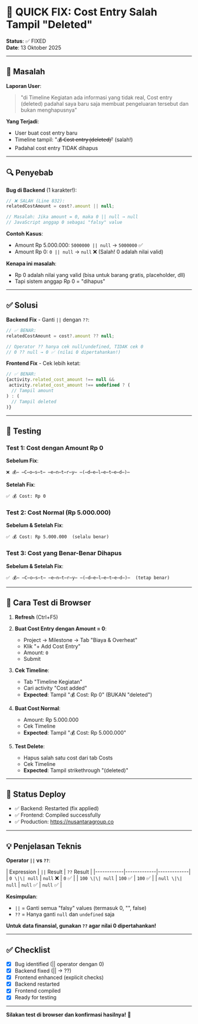 # 🔧 QUICK FIX: Cost Entry Salah Tampil "Deleted"

**Status**: ✅ FIXED  
**Date**: 13 Oktober 2025

---

## 🐛 Masalah

**Laporan User**:
> "di Timeline Kegiatan ada informasi yang tidak real, Cost entry (deleted) padahal saya baru saja membuat pengeluaran tersebut dan bukan menghapusnya"

**Yang Terjadi**:
- User buat cost entry baru
- Timeline tampil: "💰̶ ̶C̶o̶s̶t̶ ̶e̶n̶t̶r̶y̶ ̶(̶d̶e̶l̶e̶t̶e̶d̶)̶" (salah!)
- Padahal cost entry TIDAK dihapus

---

## 🔍 Penyebab

**Bug di Backend** (1 karakter!):

```javascript
// ❌ SALAH (Line 832):
relatedCostAmount = cost?.amount || null;

// Masalah: Jika amount = 0, maka 0 || null → null
// JavaScript anggap 0 sebagai "falsy" value
```

**Contoh Kasus**:
- Amount Rp 5.000.000: `5000000 || null` → `5000000` ✅
- Amount Rp 0: `0 || null` → `null` ❌ (Salah! 0 adalah nilai valid)

**Kenapa ini masalah**:
- Rp 0 adalah nilai yang valid (bisa untuk barang gratis, placeholder, dll)
- Tapi sistem anggap Rp 0 = "dihapus"

---

## ✅ Solusi

**Backend Fix** - Ganti `||` dengan `??`:

```javascript
// ✅ BENAR:
relatedCostAmount = cost?.amount ?? null;

// Operator ?? hanya cek null/undefined, TIDAK cek 0
// 0 ?? null → 0 ✅ (nilai 0 dipertahankan!)
```

**Frontend Fix** - Cek lebih ketat:

```javascript
// ✅ BENAR:
{activity.related_cost_amount !== null && 
 activity.related_cost_amount !== undefined ? (
  // Tampil amount
) : (
  // Tampil deleted
)}
```

---

## 🧪 Testing

### Test 1: Cost dengan Amount Rp 0

**Sebelum Fix**:
```
❌ 💰̶ ̶C̶o̶s̶t̶ ̶e̶n̶t̶r̶y̶ ̶(̶d̶e̶l̶e̶t̶e̶d̶)̶
```

**Setelah Fix**:
```
✅ 💰 Cost: Rp 0
```

### Test 2: Cost Normal (Rp 5.000.000)

**Sebelum & Setelah Fix**:
```
✅ 💰 Cost: Rp 5.000.000  (selalu benar)
```

### Test 3: Cost yang Benar-Benar Dihapus

**Sebelum & Setelah Fix**:
```
✅ 💰̶ ̶C̶o̶s̶t̶ ̶e̶n̶t̶r̶y̶ ̶(̶d̶e̶l̶e̶t̶e̶d̶)̶  (tetap benar)
```

---

## 📝 Cara Test di Browser

1. **Refresh** (Ctrl+F5)

2. **Buat Cost Entry dengan Amount = 0**:
   - Project → Milestone → Tab "Biaya & Overheat"
   - Klik "+ Add Cost Entry"
   - Amount: `0`
   - Submit

3. **Cek Timeline**:
   - Tab "Timeline Kegiatan"
   - Cari activity "Cost added"
   - **Expected**: Tampil "💰 Cost: Rp 0" (BUKAN "deleted")

4. **Buat Cost Normal**:
   - Amount: Rp 5.000.000
   - Cek Timeline
   - **Expected**: Tampil "💰 Cost: Rp 5.000.000"

5. **Test Delete**:
   - Hapus salah satu cost dari tab Costs
   - Cek Timeline
   - **Expected**: Tampil strikethrough "(deleted)"

---

## 🚀 Status Deploy

- ✅ Backend: Restarted (fix applied)
- ✅ Frontend: Compiled successfully
- ✅ Production: https://nusantaragroup.co

---

## 💡 Penjelasan Teknis

**Operator `||` vs `??`**:

| Expression | `||` Result | `??` Result |
|------------|-------------|-------------|
| `0 \|\| null` | `null` ❌ | `0` ✅ |
| `100 \|\| null` | `100` ✅ | `100` ✅ |
| `null \|\| null` | `null` ✅ | `null` ✅ |

**Kesimpulan**:
- `||` = Ganti semua "falsy" values (termasuk 0, "", false)
- `??` = Hanya ganti `null` dan `undefined` saja

**Untuk data finansial, gunakan `??` agar nilai 0 dipertahankan!**

---

## ✅ Checklist

- [x] Bug identified (|| operator dengan 0)
- [x] Backend fixed (|| → ??)
- [x] Frontend enhanced (explicit checks)
- [x] Backend restarted
- [x] Frontend compiled
- [x] Ready for testing

---

**Silakan test di browser dan konfirmasi hasilnya!** 🎯
